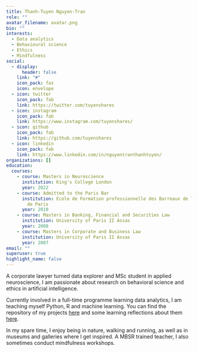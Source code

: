```yaml
---
title: Thanh-Tuyen Nguyen-Tran
role: ""
avatar_filename: avatar.png
bio: ""
interests:
  - Data analytics
  - Behavioural science
  - Ethics
  - Mindfulness
social:
  - display:
      header: false
    link: "#"
    icon_pack: fas
    icon: envelope
  - icon: twitter
    icon_pack: fab
    link: https://twitter.com/tuyenshares
  - icon: instagram
    icon_pack: fab
    link: https://www.instagram.com/tuyenshares/
  - icon: github
    icon_pack: fab
    link: https://github.com/tuyenshares
  - icon: linkedin
    icon_pack: fab
    link: https://www.linkedin.com/in/nguyentranthanhtuyen/
organizations: []
education:
  courses:
    - course: Masters in Neuroscience
      institution: King's College London
      year: 2022
    - course: Admitted to the Paris Bar
      institution: Ecole de Formation professionnelle des Barreaux de la cour d'appel
        de Paris
      year: 2010
    - course: Masters in Banking, Financial and Securities Law
      institution: University of Paris II Assas
      year: 2008
    - course: Masters in Corporate and Business Law
      institution: University of Paris II Assas
      year: 2007
email: ""
superuser: true
highlight_name: false
---
```

A corporate lawyer turned data explorer and MSc student in applied neuroscience, I am passionate about research on behavioral science and ethics in artificial intelligence.

Currently involved in a full-time programme learning data analytics, I am teaching myself Python, R and machine learning. You can find the repository of my projects [here](https://tuyenshares.github.io/) and some learning reflections about them [here](https://tuyenshares.com/tag/data/). 

In my spare time, I enjoy being in nature, walking and running, as well as in museums and galleries where I get inspired. A MBSR trained teacher, I also sometimes conduct mindfulness workshops.
